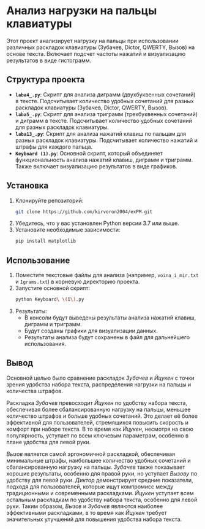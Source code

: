 # Анализ нагрузки на пальцы клавиатуры
Этот проект анализирует нагрузку на пальцы при использовании различных раскладок клавиатуры (Зубачев, Dictor, QWERTY, Вызов) на основе текста. Включает подсчет частоты нажатий и визуализацию результатов в виде гистограмм.

## Структура проекта
- **`laba4_.py`**: Скрипт для анализа диграмм (двухбуквенных сочетаний) в тексте. Подсчитывает количество удобных сочетаний для разных раскладок клавиатуры (Зубачев, Dictor, QWERTY, Вызов).
- **`laba5_.py`**: Скрипт для анализа триграмм (трехбуквенных сочетаний) и диграмм в тексте. Подсчитывает количество удобных сочетаний для разных раскладок клавиатуры.
- **`laba13_.py`**: Скрипт для анализа нажатий клавиш по пальцам для разных раскладок клавиатуры. Подсчитывает количество нажатий и штрафы для каждого пальца.
- **`Keyboard (1).py`**: Основной скрипт, который объединяет функциональность анализа нажатий клавиш, диграмм и триграмм. Также включает визуализацию результатов в виде графиков.

## Установка
1. Клонируйте репозиторий:
    ```bash
    git clone https://github.com/kirvoron2004/exPM.git 
    ```
2. Убедитесь, что у вас установлен Python версии 3.7 или выше.
3. Установите необходимые зависимости:
    ```bash
    pip install matplotlib
    ```

## Использование

1. Поместите текстовые файлы для анализа (например, `voina_i_mir.txt` и `1grams.txt`) в корневую директорию проекта.
2. Запустите основной скрипт:
    ```bash
    python Keyboard\ \(1\).py
    ```
3. Результаты:
   - В консоли будут выведены результаты анализа нажатий клавиш, диграмм и триграмм.
   - Будут созданы графики для визуализации данных.
   - Результаты анализа будут сохранены в файл для дальнейшего использования.

## Вывод
Основной целью было сравнение раскладок *Зубачев* и *Йцукен* с точки зрения удобства набора текста, распределения нагрузки на пальцы и количества штрафов.

Раскладка *Зубачев* превосходит *Йцукен* по удобству набора текста, обеспечивая более сбалансированную нагрузку на пальцы, меньшее количество штрафов и больше удобных сочетаний. Это делает её более эффективной для пользователей, стремящихся повысить скорость и комфорт при наборе текста. В то время как *Йцукен*, несмотря на свою популярность, уступает по всем ключевым параметрам, особенно в плане удобства для левой руки.

*Вызов* является самой эргономичной раскладкой, обеспечивая минимальные штрафы, наибольшее количество удобных сочетаний и сбалансированную нагрузку на пальцы.
*Зубачев* также показывает хорошие результаты, особенно для правой руки, но уступает *Вызову* по удобству для левой руки.
*Диктор* демонстрирует средние показатели, подходя для пользователей, которые ищут компромисс между традиционными и современными раскладками.
*Йцукен* уступает всем остальным раскладкам по удобству набора текста, особенно для левой руки.
Таким образом, *Вызов* и *Зубачев* являются наиболее эффективными раскладками, в то время как *Йцукен* требует значительных улучшений для повышения удобства набора текста.
